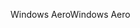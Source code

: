 <span data-ttu-id="b748c-101">Windows Aero</span><span class="sxs-lookup"><span data-stu-id="b748c-101">Windows Aero</span></span>